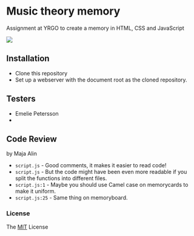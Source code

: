 # Music theory memory
Assignment at YRGO to create a memory in HTML, CSS and JavaScript

<img src="https://media.giphy.com/media/3owvKl7UjE5JZDuFUI/giphy-downsized.gif">



## Installation
* Clone this repository 
* Set up a webserver with the document root as the cloned repository.

## Testers
* Emelie Petersson
* 

## Code Review 
by Maja Alin
- `script.js` - Good comments, it makes it easier to read code!
- `script.js` - But the code might have been even more readable if you split the functions into different files.
- `script.js:1` - Maybe you should use Camel case on memorycards to make it uniform.
- `script.js:25` - Same thing on memoryboard.

### License 
The <a href="https://github.com/Juljulia/music-theory-memory/blob/master/LICENSE">MIT</a> License
